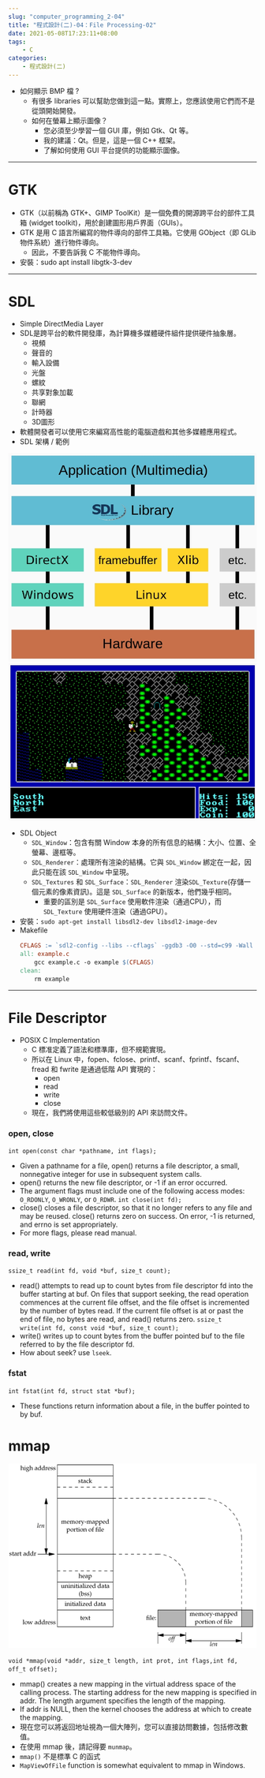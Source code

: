 ```yaml
---
slug: "computer_programming_2-04"
title: "程式設計(二)-04：File Processing-02"
date: 2021-05-08T17:23:11+08:00
tags:
    - C
categories:
    - 程式設計(二)
---
```

- 如何顯示 BMP 檔 ?
    - 有很多 libraries 可以幫助您做到這一點。實際上，您應該使用它們而不是從頭開始開發。
    - 如何在螢幕上顯示圖像？
        - 您必須至少學習一個 GUI 庫，例如 Gtk、Qt 等。
        - 我的建議：Qt。但是，這是一個 C++ 框架。
        - 了解如何使用 GUI 平台提供的功能顯示圖像。
---
# GTK
- GTK（以前稱為 GTK+、GIMP ToolKit）是一個免費的開源跨平台的部件工具箱 (widget toolkit)，用於創建圖形用戶界面（GUIs）。
- GTK 是用 C 語言所編寫的物件導向的部件工具箱。它使用 GObject（即 GLib 物件系統）進行物件導向。
    - 因此，不要告訴我 C 不能物件導向。
- 安裝：sudo apt install libgtk-3-dev
---
# SDL
- Simple DirectMedia Layer
- SDL是跨平台的軟件開發庫，為計算機多媒體硬件組件提供硬件抽象層。
    - 視頻
    - 聲音的
    - 輸入設備
    - 光盤
    - 螺紋
    - 共享對象加載
    - 聯網
    - 計時器
    - 3D圖形
- 軟體開發者可以使用它來編寫高性能的電腦遊戲和其他多媒體應用程式。
- SDL 架構 / 範例

![](computer_programming_2-04-01.jpg) ![](computer_programming_2-04-02.jpg)
- SDL Object
    - `SDL_Window`：包含有關 Window 本身的所有信息的結構：大小、位置、全螢幕、邊框等。
    - `SDL_Renderer`：處理所有渲染的結構。它與 `SDL_Window` 綁定在一起，因此只能在該 `SDL_Window` 中呈現。
    - `SDL_Textures` 和 `SDL_Surface`：`SDL_Renderer` 渲染`SDL_Texture`(存儲一個元素的像素資訊)。這是 `SDL_Surface` 的新版本，他們幾乎相同。
        - 重要的區別是 `SDL_Surface` 使用軟件渲染（通過CPU），而 `SDL_Texture` 使用硬件渲染（通過GPU）。
- 安裝：`sudo apt-get install libsdl2-dev libsdl2-image-dev`
- Makefile
    ```Makefile
    CFLAGS := `sdl2-config --libs --cflags` -ggdb3 -O0 --std=c99 -Wall -lSDL2_image -lm
    all: example.c
        gcc example.c -o example $(CFLAGS)
    clean:
        rm example
    ```
---
# File Descriptor
- POSIX C Implementation
    - C 標准定義了語法和標準庫，但不規範實現。
    - 所以在 Linux 中，fopen、fclose、printf、scanf、fprintf、fscanf、fread 和 fwrite 是通過低階 API 實現的：
        - open
        - read
        - write
        - close
    - 現在，我們將使用這些較低級別的 API 來訪問文件。
### open, close
`int open(const char *pathname, int flags);`
- Given a pathname for a file, open() returns a file descriptor, a small, nonnegative integer for use in subsequent system calls.
- open() returns the new file descriptor, or -1 if an error occurred.
- The argument flags must include one of the following access modes: `O_RDONLY`, `O_WRONLY`, or `O_RDWR`.
`int close(int fd);`
- close() closes a file descriptor, so that it no longer refers to any file and may be reused. close() returns zero on success. On error, -1 is returned, and errno is set appropriately.
- For more flags, please read manual.
### read, write
`ssize_t read(int fd, void *buf, size_t count);`
- read() attempts to read up to count bytes from file descriptor fd into the buffer starting at buf. On files that support seeking, the read operation commences at the current file offset, and the file offset is incremented by the number of bytes read. If the current file offset is at or past the end of file, no bytes are read, and read() returns zero.
`ssize_t write(int fd, const void *buf, size_t count);`
- write() writes up to count bytes from the buffer pointed buf to the file referred to by the file descriptor fd.
- How about seek? use `lseek`.
### fstat
`int fstat(int fd, struct stat *buf);`
- These functions return information about a file, in the buffer pointed to by buf.
# mmap
![](computer_programming_2-04-03.png)

`void *mmap(void *addr, size_t length, int prot, int flags,int fd, off_t offset);`
- mmap() creates a new mapping in the virtual address space of the calling process. The starting address for the new mapping is specified in addr. The length argument specifies the length of the mapping.
- If addr is NULL, then the kernel chooses the address at which to create the mapping.
- 現在您可以將返回地址視為一個大陣列，您可以直接訪問數據，包括修改數值。
- 在使用 mmap 後，請記得要 `munmap`。
- `mmap()` 不是標準 C 的函式
- `MapViewOfFile` function is somewhat equivalent to mmap in Windows.
